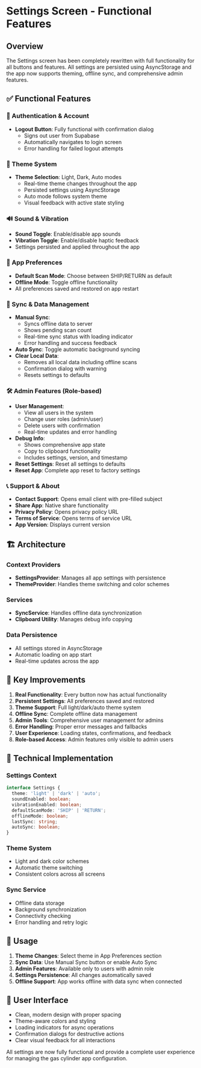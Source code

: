 # Settings Screen - Functional Features

## Overview
The Settings screen has been completely rewritten with full functionality for all buttons and features. All settings are persisted using AsyncStorage and the app now supports theming, offline sync, and comprehensive admin features.

## ✅ Functional Features

### 🔐 Authentication & Account
- **Logout Button**: Fully functional with confirmation dialog
  - Signs out user from Supabase
  - Automatically navigates to login screen
  - Error handling for failed logout attempts

### 🎨 Theme System
- **Theme Selection**: Light, Dark, Auto modes
  - Real-time theme changes throughout the app
  - Persisted settings using AsyncStorage
  - Auto mode follows system theme
  - Visual feedback with active state styling

### 🔊 Sound & Vibration
- **Sound Toggle**: Enable/disable app sounds
- **Vibration Toggle**: Enable/disable haptic feedback
- Settings persisted and applied throughout the app

### 📱 App Preferences
- **Default Scan Mode**: Choose between SHIP/RETURN as default
- **Offline Mode**: Toggle offline functionality
- All preferences saved and restored on app restart

### 🔄 Sync & Data Management
- **Manual Sync**: 
  - Syncs offline data to server
  - Shows pending scan count
  - Real-time sync status with loading indicator
  - Error handling and success feedback
- **Auto Sync**: Toggle automatic background syncing
- **Clear Local Data**: 
  - Removes all local data including offline scans
  - Confirmation dialog with warning
  - Resets settings to defaults

### 🛠️ Admin Features (Role-based)
- **User Management**: 
  - View all users in the system
  - Change user roles (admin/user)
  - Delete users with confirmation
  - Real-time updates and error handling
- **Debug Info**: 
  - Shows comprehensive app state
  - Copy to clipboard functionality
  - Includes settings, version, and timestamp
- **Reset Settings**: Reset all settings to defaults
- **Reset App**: Complete app reset to factory settings

### 📞 Support & About
- **Contact Support**: Opens email client with pre-filled subject
- **Share App**: Native share functionality
- **Privacy Policy**: Opens privacy policy URL
- **Terms of Service**: Opens terms of service URL
- **App Version**: Displays current version

## 🏗️ Architecture

### Context Providers
- **SettingsProvider**: Manages all app settings with persistence
- **ThemeProvider**: Handles theme switching and color schemes

### Services
- **SyncService**: Handles offline data synchronization
- **Clipboard Utility**: Manages debug info copying

### Data Persistence
- All settings stored in AsyncStorage
- Automatic loading on app start
- Real-time updates across the app

## 🎯 Key Improvements

1. **Real Functionality**: Every button now has actual functionality
2. **Persistent Settings**: All preferences saved and restored
3. **Theme Support**: Full light/dark/auto theme system
4. **Offline Sync**: Complete offline data management
5. **Admin Tools**: Comprehensive user management for admins
6. **Error Handling**: Proper error messages and fallbacks
7. **User Experience**: Loading states, confirmations, and feedback
8. **Role-based Access**: Admin features only visible to admin users

## 🔧 Technical Implementation

### Settings Context
```typescript
interface Settings {
  theme: 'light' | 'dark' | 'auto';
  soundEnabled: boolean;
  vibrationEnabled: boolean;
  defaultScanMode: 'SHIP' | 'RETURN';
  offlineMode: boolean;
  lastSync: string;
  autoSync: boolean;
}
```

### Theme System
- Light and dark color schemes
- Automatic theme switching
- Consistent colors across all screens

### Sync Service
- Offline data storage
- Background synchronization
- Connectivity checking
- Error handling and retry logic

## 🚀 Usage

1. **Theme Changes**: Select theme in App Preferences section
2. **Sync Data**: Use Manual Sync button or enable Auto Sync
3. **Admin Features**: Available only to users with admin role
4. **Settings Persistence**: All changes automatically saved
5. **Offline Support**: App works offline with data sync when connected

## 📱 User Interface

- Clean, modern design with proper spacing
- Theme-aware colors and styling
- Loading indicators for async operations
- Confirmation dialogs for destructive actions
- Clear visual feedback for all interactions

All settings are now fully functional and provide a complete user experience for managing the gas cylinder app configuration. 